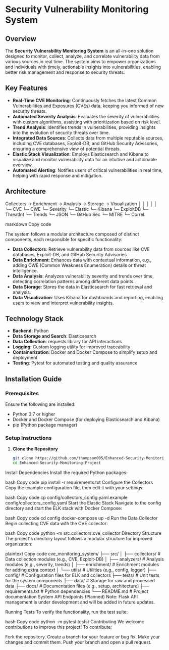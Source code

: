 # Security Vulnerability Monitoring System

## Overview
The **Security Vulnerability Monitoring System** is an all-in-one solution designed to monitor, collect, analyze, and correlate vulnerability data from various sources in real time. The system aims to empower organizations and individuals with timely, actionable insights into vulnerabilities, enabling better risk management and response to security threats.

## Key Features
- **Real-Time CVE Monitoring**: Continuously fetches the latest Common Vulnerabilities and Exposures (CVEs) data, keeping you informed of new security threats.
- **Automated Severity Analysis**: Evaluates the severity of vulnerabilities with custom algorithms, assisting with prioritization based on risk level.
- **Trend Analysis**: Identifies trends in vulnerabilities, providing insights into the evolution of security threats over time.
- **Integrated Data Sources**: Collects data from multiple reputable sources, including CVE databases, Exploit-DB, and GitHub Security Advisories, ensuring a comprehensive view of potential threats.
- **Elastic Stack Visualization**: Employs Elasticsearch and Kibana to visualize and monitor vulnerability data for an intuitive and actionable overview.
- **Automated Alerting**: Notifies users of critical vulnerabilities in real time, helping with rapid response and mitigation.

## Architecture
Collectors -> Enrichment -> Analysis -> Storage -> Visualization │ │ │ │ │ └─ CVE └─ CWE └─ Severity └─ Elastic └─ Kibana └─ ExploitDB └─ ThreatInt └─ Trends └─ JSON └─ GitHub Sec └─ MITRE └─ Correl.

markdown
Copy code

The system follows a modular architecture composed of distinct components, each responsible for specific functionality:

- **Data Collectors**: Retrieve vulnerability data from sources like CVE databases, Exploit-DB, and GitHub Security Advisories.
- **Data Enrichment**: Enhances data with contextual information, e.g., adding CWE (Common Weakness Enumeration) details or threat intelligence.
- **Data Analysis**: Analyzes vulnerability severity and trends over time, detecting correlation patterns among different data points.
- **Data Storage**: Stores the data in Elasticsearch for fast retrieval and analysis.
- **Data Visualization**: Uses Kibana for dashboards and reporting, enabling users to view and interpret vulnerability insights.

## Technology Stack
- **Backend**: Python
- **Data Storage and Search**: Elasticsearch
- **Data Collection**: requests library for API interactions
- **Logging**: Custom logging utility for improved traceability
- **Containerization**: Docker and Docker Compose to simplify setup and deployment
- **Testing**: Pytest for automated testing and quality assurance

## Installation Guide

### Prerequisites
Ensure the following are installed:
- Python 3.7 or higher
- Docker and Docker Compose (for deploying Elasticsearch and Kibana)
- pip (Python package manager)

### Setup Instructions

1. **Clone the Repository**
   ```bash
   git clone https://github.com/thompson005/Enhanced-Security-Monitoring-Project.git
   cd Enhanced-Security-Monitoring-Project
Install Dependencies
Install the required Python packages:

bash
Copy code
pip install -r requirements.txt
Configure the Collectors
Copy the example configuration file, then edit it with your settings:

bash
Copy code
cp config/collectors_config.yaml.example config/collectors_config.yaml
Start the Elastic Stack
Navigate to the config directory and start the ELK stack with Docker Compose:

bash
Copy code
cd config
docker-compose up -d
Run the Data Collector
Begin collecting CVE data with the CVE collector:

bash
Copy code
python -m src.collectors.cve_collector
Directory Structure
The project's directory layout follows a modular structure for improved organization:

plaintext
Copy code
cve_monitoring_system/
├── src/
│   ├── collectors/                  # Data collection modules (e.g., CVE, Exploit-DB)
│   ├── analyzers/                   # Analysis modules (e.g., severity, trends)
│   ├── enrichment/                  # Enrichment modules for adding extra context
│   └── utils/                       # Utilities (e.g., config, logger)
├── config/                          # Configuration files for ELK and collectors
├── tests/                           # Unit tests for the system components
├── data/                            # Storage for raw and processed data
├── docs/                            # Documentation files (e.g., setup, architecture)
├── requirements.txt                 # Python dependencies
└── README.md                        # Project documentation
System API Endpoints (Planned)
Note: Flask API management is under development and will be added in future updates.

Running Tests
To verify the functionality, run the test suite:

bash
Copy code
python -m pytest tests/
Contributing
We welcome contributions to improve this project! To contribute:

Fork the repository.
Create a branch for your feature or bug fix.
Make your changes and commit them.
Push your branch and open a pull request.

